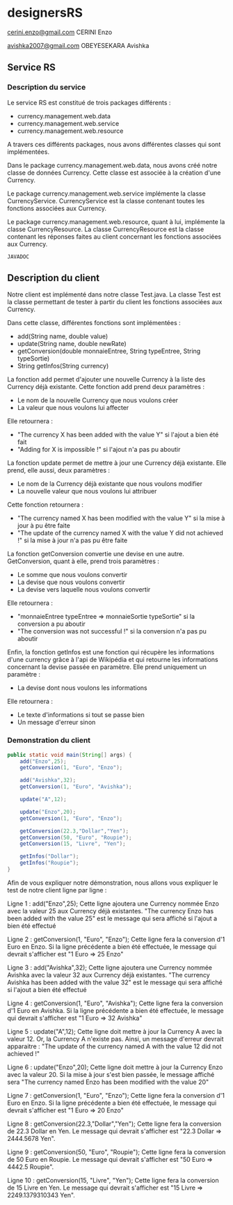 # designersRS
cerini.enzo@gmail.com CERINI Enzo

avishka2007@gmail.com OBEYESEKARA Avishka

## Service RS
### Description du service

Le service RS est constitué de trois packages différents : 
* currency.management.web.data
* currency.management.web.service
* currency.management.web.resource

A travers ces différents packages, nous avons différentes classes qui sont implémentées.

Dans le package currency.management.web.data, nous avons créé notre classe de données Currency. Cette classe est associée à la création d'une Currency.



Le package currency.management.web.service implémente la classe CurrencyService. CurrencyService est la classe contenant toutes les fonctions associées aux Currency.


Le package currency.management.web.resource, quant à lui, implémente la classe CurrencyResource. La classe CurrencyResource est la classe contenant les réponses faites au client concernant les fonctions associées aux Currency.


~~~
JAVADOC
~~~

## Description du client

Notre client est implémenté dans notre classe Test.java. La classe Test est la classe permettant de tester à partir du client les fonctions associées aux Currency.

Dans cette classe, différentes fonctions sont implémentées :
* add(String name, double value)
* update(String name, double newRate)
* getConversion(double monnaieEntree, String typeEntree, String typeSortie)
* String getInfos(String currency)


La fonction add permet d'ajouter une nouvelle Currency à la liste des Currency déjà existante. Cette fonction add prend deux paramètres :
* Le nom de la nouvelle Currency que nous voulons créer
* La valeur que nous voulons lui affecter

Elle retournera :
* "The currency X has been added with the value Y" si l'ajout a bien été fait
* "Adding for X is impossible !" si l'ajout n'a pas pu aboutir




La fonction update permet de mettre à jour une Currency déjà existante. Elle prend, elle aussi, deux paramètres :
* Le nom de la Currency déjà existante que nous voulons modifier
* La nouvelle valeur que nous voulons lui attribuer

Cette fonction retournera :
* "The currency named X has been modified with the value Y" si la mise à jour à pu être faite
* "The update of the currency named X with the value Y did not achieved !" si la mise à jour n'a pas pu être faite


La fonction getConversion convertie une devise en une autre. GetConversion, quant à elle, prend trois paramètres :
* Le somme que nous voulons convertir
* La devise que nous voulons convertir
* La devise vers laquelle nous voulons convertir

Elle retournera :
* "monnaieEntree typeEntree => monnaieSortie typeSortie" si la conversion a pu aboutir
* "The conversion was not successful !" si la conversion n'a pas pu aboutir


Enfin, la fonction getInfos est une fonction qui récupère les informations d'une currency grâce à l'api de Wikipédia et qui retourne les informations concernant la devise passée en paramètre. Elle prend uniquement un paramètre :
* La devise dont nous voulons les informations


Elle retournera :
* Le texte d'informations si tout se passe bien
* Un message d'erreur sinon

### Demonstration du client

~~~ java
public static void main(String[] args) {
	add("Enzo",25);
	getConversion(1, "Euro", "Enzo");

	add("Avishka",32);
	getConversion(1, "Euro", "Avishka");

	update("A",12);

	update("Enzo",20);
	getConversion(1, "Euro", "Enzo");

	getConversion(22.3,"Dollar","Yen");
	getConversion(50, "Euro", "Roupie");
	getConversion(15, "Livre", "Yen");

	getInfos("Dollar");
	getInfos("Roupie");
}
~~~

Afin de vous expliquer notre démonstration, nous allons vous expliquer le test de notre client ligne par ligne :

Ligne 1 : add("Enzo",25);
Cette ligne ajoutera une Currency nommée Enzo avec la valeur 25 aux Currency déjà existantes. "The currency Enzo has been added with the value 25" est le message qui sera affiché si l'ajout a bien été effectué

Ligne 2 : getConversion(1, "Euro", "Enzo");
Cette ligne fera la conversion d'1 Euro en Enzo. Si la ligne précédente a bien été effectuée, le message qui devrait s'afficher est "1 Euro => 25 Enzo"

Ligne 3 : add("Avishka",32);
Cette ligne ajoutera une Currency nommée Avishka avec la valeur 32 aux Currency déjà existantes. "The currency Avishka has been added with the value 32" est le message qui sera affiché si l'ajout a bien été effectué

Ligne 4 : getConversion(1, "Euro", "Avishka");
Cette ligne fera la conversion d'1 Euro en Avishka. Si la ligne précédente a bien été effectuée, le message qui devrait s'afficher est "1 Euro => 32 Avishka"

Ligne 5 : update("A",12);
Cette ligne doit mettre à jour la Currency A avec la valeur 12. Or, la Currency A n'existe pas. Ainsi, un message d'erreur devrait apparaitre : "The update of the currency named A with the value 12 did not achieved !"

Ligne 6 : update("Enzo",20);
Cette ligne doit mettre à jour la Currency Enzo avec la valeur 20. Si la mise à jour s'est bien passée, le message affiché sera "The currency named Enzo has been modified with the value 20"

Ligne 7 : getConversion(1, "Euro", "Enzo");
Cette ligne fera la conversion d'1 Euro en Enzo. Si la ligne précédente a bien été effectuée, le message qui devrait s'afficher est "1 Euro => 20 Enzo"

Ligne 8 : getConversion(22.3,"Dollar","Yen");
Cette ligne fera la conversion de 22.3 Dollar en Yen. Le message qui devrait s'afficher est "22.3 Dollar => 2444.5678 Yen".

Ligne 9 : getConversion(50, "Euro", "Roupie");
Cette ligne fera la conversion de 50 Euro en Roupie. Le message qui devrait s'afficher est "50 Euro => 4442.5 Roupie".

Ligne 10 : getConversion(15, "Livre", "Yen");
Cette ligne fera la conversion de 15 Livre en Yen. Le message qui devrait s'afficher est "15 Livre => 2249.1379310343 Yen".
